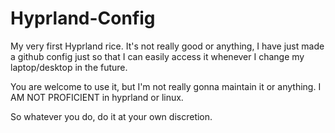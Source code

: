 # Hyprland-Config

My very first Hyprland rice. It's not really good or anything, I have just made a github config just so that I can easily access it whenever I change my laptop/desktop in the future.

You are welcome to use it, but I'm not really gonna maintain it or anything. I AM NOT PROFICIENT in hyprland or linux.

So whatever you do, do it at your own discretion.